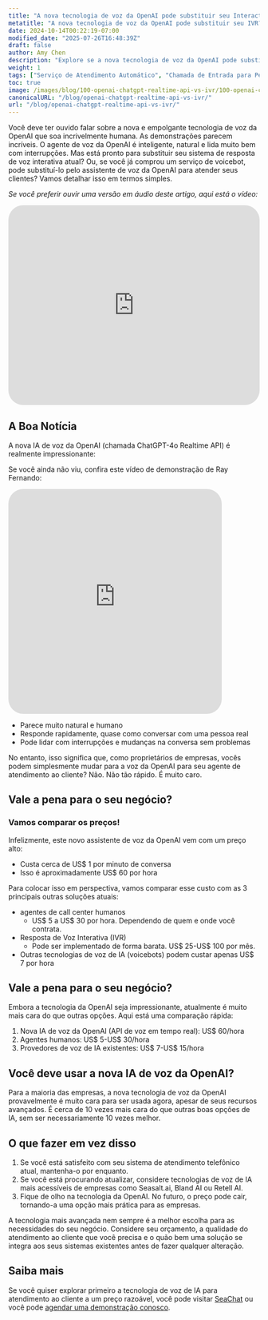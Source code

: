 ```yaml
---
title: "A nova tecnologia de voz da OpenAI pode substituir seu Interactive Voice Response (IVR)?"
metatitle: "A nova tecnologia de voz da OpenAI pode substituir seu IVR?"
date: 2024-10-14T00:22:19-07:00
modified_date: "2025-07-26T16:48:39Z"
draft: false
author: Amy Chen
description: "Explore se a nova tecnologia de voz da OpenAI pode substituir seu sistema de resposta de voz interativa atual."
weight: 1
tags: ["Serviço de Atendimento Automático", "Chamada de Entrada para Pequenas Empresas", "SeaChat", "IA de Voz"]
toc: true
image: /images/blog/100-openai-chatgpt-realtime-api-vs-ivr/100-openai-chatgpt-realtime-api-vs-ivr.png
canonicalURL: "/blog/openai-chatgpt-realtime-api-vs-ivr/"
url: "/blog/openai-chatgpt-realtime-api-vs-ivr/"
---
```


Você deve ter ouvido falar sobre a nova e empolgante tecnologia de voz da OpenAI que soa incrivelmente humana. As demonstrações parecem incríveis. O agente de voz da OpenAI é inteligente, natural e lida muito bem com interrupções. Mas está pronto para substituir seu sistema de resposta de voz interativa atual? Ou, se você já comprou um serviço de voicebot, pode substituí-lo pelo assistente de voz da OpenAI para atender seus clientes? Vamos detalhar isso em termos simples.

*Se você preferir ouvir uma versão em áudio deste artigo, aqui está o vídeo:*

<iframe width="100%" height="400" src="https://www.youtube.com/embed/?v=DgX6F711ceA&list=PL8K7_LTqly46agqJW2quG5Vsylt5os1Al" title="YouTube video player" frameborder="0" allow="accelerometer; autoplay; clipboard-write; encrypted-media; gyroscope; picture-in-picture" allowfullscreen style="border-radius: 30px;"></iframe>

## A Boa Notícia

A nova IA de voz da OpenAI (chamada ChatGPT-4o Realtime API) é realmente impressionante:

Se você ainda não viu, confira este vídeo de demonstração de Ray Fernando:

<iframe width="85%" height="450px" src="https://www.youtube.com/embed/M8-bsaaLLyg" title="Live: OpenAI 2024 Realtime Voice API Demo - Dev Day Exclusive" frameborder="0" allow="accelerometer; autoplay; clipboard-write; encrypted-media; gyroscope; picture-in-picture" allowfullscreen style="border-radius: 30px;"></iframe>

- Parece muito natural e humano
- Responde rapidamente, quase como conversar com uma pessoa real
- Pode lidar com interrupções e mudanças na conversa sem problemas

No entanto, isso significa que, como proprietários de empresas, vocês podem simplesmente mudar para a voz da OpenAI para seu agente de atendimento ao cliente? Não. Não tão rápido. É muito caro.

## Vale a pena para o seu negócio?
### Vamos comparar os preços!

Infelizmente, este novo assistente de voz da OpenAI vem com um preço alto:

- Custa cerca de US$ 1 por minuto de conversa
- Isso é aproximadamente US$ 60 por hora

Para colocar isso em perspectiva, vamos comparar esse custo com as 3 principais outras soluções atuais:

- agentes de call center humanos
  - US$ 5 a US$ 30 por hora. Dependendo de quem e onde você contrata.
- Resposta de Voz Interativa (IVR)
  - Pode ser implementado de forma barata. US$ 25-US$ 100 por mês.
- Outras tecnologias de voz de IA (voicebots) podem custar apenas US$ 7 por hora

## Vale a pena para o seu negócio?

Embora a tecnologia da OpenAI seja impressionante, atualmente é muito mais cara do que outras opções. Aqui está uma comparação rápida:

1. Nova IA de voz da OpenAI (API de voz em tempo real): US$ 60/hora
2. Agentes humanos: US$ 5-US$ 30/hora
3. Provedores de voz de IA existentes: US$ 7-US$ 15/hora

## Você deve usar a nova IA de voz da OpenAI?

Para a maioria das empresas, a nova tecnologia de voz da OpenAI provavelmente é muito cara para ser usada agora, apesar de seus recursos avançados. É cerca de 10 vezes mais cara do que outras boas opções de IA, sem ser necessariamente 10 vezes melhor.

## O que fazer em vez disso

1. Se você está satisfeito com seu sistema de atendimento telefônico atual, mantenha-o por enquanto.
2. Se você está procurando atualizar, considere tecnologias de voz de IA mais acessíveis de empresas como Seasalt.ai, Bland AI ou Retell AI.
3. Fique de olho na tecnologia da OpenAI. No futuro, o preço pode cair, tornando-a uma opção mais prática para as empresas.

A tecnologia mais avançada nem sempre é a melhor escolha para as necessidades do seu negócio. Considere seu orçamento, a qualidade do atendimento ao cliente que você precisa e o quão bem uma solução se integra aos seus sistemas existentes antes de fazer qualquer alteração.

## Saiba mais
Se você quiser explorar primeiro a tecnologia de voz de IA para atendimento ao cliente a um preço razoável, você pode visitar [SeaChat](https://chat.seasalt.ai/?utm_source=blog/) ou você pode [agendar uma demonstração conosco](https://meetings.hubspot.com/seasalt-ai/seasalt-meeting).
